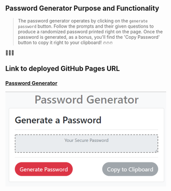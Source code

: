 ## Password Generator Purpose and Functionality

> The password generator operates by clicking on the `generate password` button. Follow the prompts and their given questions to produce a randomized password printed right on the page. Once the password is generated, as a bonus, you'll find the 'Copy Password' button to copy it right to your clipboard! :fire::fire::fire:

:see_no_evil::hear_no_evil::speak_no_evil:

## Link to deployed GitHub Pages URL

### [Password Generator](https://chrisp-dev.github.io/pwgen)

![Password Generator Screenshot](https://github.com/chrisp-dev/pwgen/blob/master/Capture.PNG)
